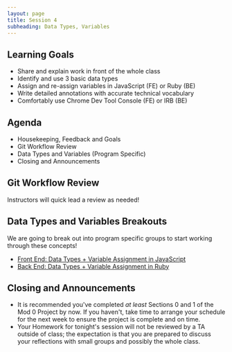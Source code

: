 ```yaml
---
layout: page
title: Session 4
subheading: Data Types, Variables
---
```


## Learning Goals
 
- Share and explain work in front of the whole class
- Identify and use 3 basic data types
- Assign and re-assign variables in JavaScript (FE) or Ruby (BE)
- Write detailed annotations with accurate technical vocabulary
- Comfortably use Chrome Dev Tool Console (FE) or IRB (BE)

## Agenda

- Housekeeping, Feedback and Goals
- Git Workflow Review
- Data Types and Variables (Program Specific)
- Closing and Announcements

## Git Workflow Review

Instructors will quick lead a review as needed!

## Data Types and Variables Breakouts

We are going to break out into program specific groups to start working through these concepts!
- [Front End: Data Types + Variable Assignment in JavaScript](./fe)
- [Back End: Data Types + Variable Assignment in Ruby](./be)

## Closing and Announcements

- It is recommended you've completed _at least_ Sections 0 and 1 of the Mod 0 Project by now. If you haven't, take time to arrange your schedule for the next week to ensure the project is complete and on time.
- Your Homework for tonight's session will not be reviewed by a TA outside of class; the expectation is that you are prepared to discuss your reflections with small groups and possibly the whole class.

<br><br>